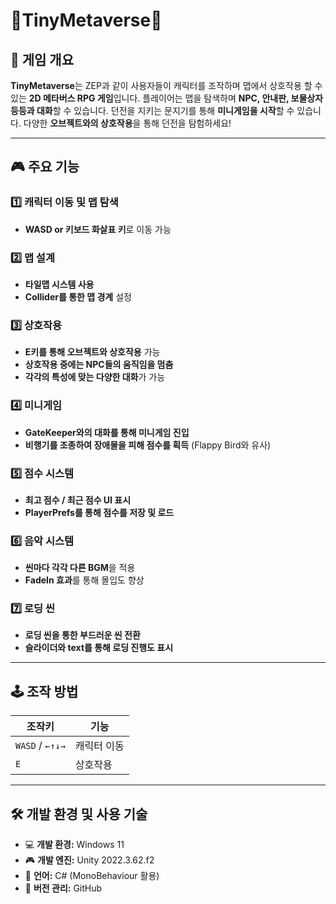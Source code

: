 # 🏰TinyMetaverse🏰

## 📜 게임 개요
**TinyMetaverse**는 ZEP과 같이 사용자들이 캐릭터를 조작하며 맵에서 상호작용 할 수 있는 **2D 메타버스 RPG 게임**입니다. 
플레이어는 맵을 탐색하며 **NPC, 안내판, 보물상자 등등과 대화**할 수 있습니다.
던전을 지키는 문지기를 통해 **미니게임을 시작**할 수 있습니다.
다양한 **오브젝트와의 상호작용**을 통해 던전을 탐험하세요!

---

## 🎮 주요 기능

### 1️⃣ 캐릭터 이동 및 맵 탐색
- **WASD or 키보드 화살표 키**로 이동 가능

### 2️⃣ 맵 설계
- **타일맵 시스템 사용**
- **Collider를 통한 맵 경계** 설정

### 3️⃣ 상호작용
- **E키를 통해 오브젝트와 상호작용** 가능
- **상호작용 중에는 NPC들의 움직임을 멈춤**
- **각각의 특성에 맞는 다양한 대화**가 가능

### 4️⃣ 미니게임
- **GateKeeper와의 대화를 통해 미니게임 진입**
- **비행기를 조종하여 장애물을 피해 점수를 획득** (Flappy Bird와 유사)

### 5️⃣ 점수 시스템
- **최고 점수 / 최근 점수 UI 표시**
- **PlayerPrefs를 통해 점수를 저장 및 로드**

### 6️⃣ 음악 시스템
- **씬마다 각각 다른 BGM**을 적용
- **FadeIn 효과**를 통해 몰입도 향상

### 7️⃣ 로딩 씬
- **로딩 씬을 통한 부드러운 씬 전환**
- **슬라이더와 text를 통해 로딩 진행도 표시**

---

## 🕹️ 조작 방법
| 조작키 | 기능 |
|------|------|
| `WASD` / `←↑↓→` | 캐릭터 이동 |
| `E` | 상호작용 |

---

## 🛠️ 개발 환경 및 사용 기술
- 💻 **개발 환경:** Windows 11
- 🎮 **개발 엔진:** Unity 2022.3.62.f2  
- 📝 **언어:** C# (MonoBehaviour 활용)
- 🔗 **버전 관리:** GitHub
